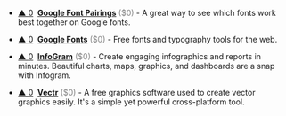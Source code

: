 - <a href="#vote-form" class="vote-link" rel="modal:open" id="recDNl7kccvEy1A7x">&#x25B2; <span class="count">0</span></a> &nbsp;**[Google Font Pairings](https://www.reliablepsd.com/ultimate-google-font-pairings/)** <span style="color: grey;">($0)</span> - A great way to see which fonts work best together on Google fonts.

- <a href="#vote-form" class="vote-link" rel="modal:open" id="recIakDbozBNK27WL">&#x25B2; <span class="count">0</span></a> &nbsp;**[Google Fonts](https://fonts.google.com/)** <span style="color: grey;">($0)</span> - Free fonts and typography tools for the web.

- <a href="#vote-form" class="vote-link" rel="modal:open" id="recJbC1MEzbPlPIia">&#x25B2; <span class="count">0</span></a> &nbsp;**[InfoGram](https://infogram.com/)** <span style="color: grey;">($0)</span> - Create engaging infographics and reports in minutes. Beautiful charts, maps, graphics, and dashboards are a snap with Infogram.

- <a href="#vote-form" class="vote-link" rel="modal:open" id="recEeqI0P89Wa4Bsy">&#x25B2; <span class="count">0</span></a> &nbsp;**[Vectr](https://vectr.com/)** <span style="color: grey;">($0)</span> - A free graphics software used to create vector graphics easily. It's a simple yet powerful cross-platform tool.

